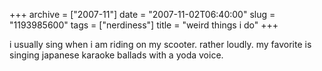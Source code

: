 +++
archive = ["2007-11"]
date = "2007-11-02T06:40:00"
slug = "1193985600"
tags = ["nerdiness"]
title = "weird things i do"
+++

i usually sing when i am riding on my scooter. rather loudly. my favorite
is singing japanese karaoke ballads with a yoda voice.

